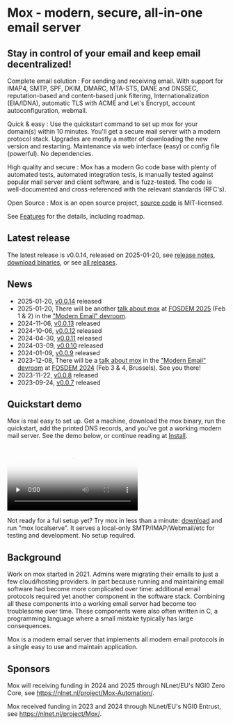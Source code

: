# Mox - modern, secure, all-in-one email server
## Stay in control of your email and keep email decentralized!

Complete email solution
: For sending and receiving email. With support for IMAP4, SMTP, SPF, DKIM,
DMARC, MTA-STS, DANE and DNSSEC, reputation-based
and content-based junk filtering, Internationalization (EIA/IDNA), automatic TLS
with ACME and Let's Encrypt, account autoconfiguration, webmail.

Quick & easy
: Use the quickstart command to set up mox for your domain(s) within 10
minutes. You'll get a secure mail server with a modern protocol stack. Upgrades
are mostly a matter of downloading the new version and restarting. Maintenance
via web interface (easy) or config file (powerful). No dependencies.

High quality and secure
: Mox has a modern Go code base with plenty of automated tests, automated
integration tests, is manually tested against popular mail server and client
software, and is fuzz-tested. The code is well-documented and cross-referenced
with the relevant standards (RFC's).

Open Source
: Mox is an open source project, [source code](https://github.com/mjl-/mox) is
MIT-licensed.

See [Features](features/) for the details, including roadmap.

## Latest release

The latest release is v0.0.14, released on 2025-01-20, see [release
notes](https://github.com/mjl-/mox/releases/tag/v0.0.14), [download
binaries](https://beta.gobuilds.org/github.com/mjl-/mox@v0.0.14/linux-amd64-latest/),
or see [all releases](https://github.com/mjl-/mox/releases).


## News

- 2025-01-20, [v0.0.14](https://github.com/mjl-/mox/releases/tag/v0.0.14) released
- 2025-01-20, There will be another [talk about
  mox](https://fosdem.org/2025/schedule/event/fosdem-2025-5364-mox-and-simplifying-mail-server-setup-management/)
  at [FOSDEM 2025](https://fosdem.org/2025/) (Feb 1 & 2) in the ["Modern Email"
  devroom](https://fosdem.org/2025/schedule/track/modern-email/).
- 2024-11-06, [v0.0.13](https://github.com/mjl-/mox/releases/tag/v0.0.13) released
- 2024-10-06, [v0.0.12](https://github.com/mjl-/mox/releases/tag/v0.0.12) released
- 2024-04-30, [v0.0.11](https://github.com/mjl-/mox/releases/tag/v0.0.11) released
- 2024-03-09, [v0.0.10](https://github.com/mjl-/mox/releases/tag/v0.0.10) released
- 2024-01-09, [v0.0.9](https://github.com/mjl-/mox/releases/tag/v0.0.9) released
- 2023-12-08, There will be a
  [talk about mox](https://fosdem.org/2024/schedule/event/fosdem-2024-2261--servers-mox-a-modern-full-featured-mail-server/)
  in the ["Modern Email" devroom](https://fosdem.org/2024/schedule/track/modern-email/)
  at [FOSDEM 2024](https://fosdem.org/2024/) (Feb 3 & 4, Brussels). See you there!
- 2023-11-22, [v0.0.8](https://github.com/mjl-/mox/releases/tag/v0.0.8) released
- 2023-09-24, [v0.0.7](https://github.com/mjl-/mox/releases/tag/v0.0.7) released


## Quickstart demo

Mox is real easy to set up. Get a machine, download the mox binary, run the
quickstart, add the printed DNS records, and you've got a working modern mail
server. See the demo below, or continue reading at [Install](install/).

<video controls preload="none" poster="files/video/quickstart-20240111.jpg">
	<source type="video/mp4" src="files/video/quickstart-20240111.mp4" />
	<source type="video/webm" src="files/video/quickstart-20240111.webm" />
</video>

Not ready for a full setup yet? Try mox in less than a minute:
[download](https://beta.gobuilds.org/github.com/mjl-/mox) and run "mox
localserve". It serves a local-only SMTP/IMAP/Webmail/etc for testing and
development. No setup required.

## Background

Work on mox started in 2021. Admins were migrating their emails to just a few
cloud/hosting providers. In part because running and maintaining email software
had become more complicated over time: additional email protocols required yet
another component in the software stack. Combining all these components into a
working email server had become too troublesome over time. These components
were also often written in C, a programming language where a small mistake
typically has large consequences.

Mox is a modern email server that implements all modern email protocols in a
single easy to use and maintain application.


## Sponsors

Mox will receiving funding in 2024 and 2025 through NLnet/EU's NGI0 Zero Core,
see https://nlnet.nl/project/Mox-Automation/.

Mox received funding in 2023 and 2024 through NLnet/EU's NGI0 Entrust, see
https://nlnet.nl/project/Mox/.
